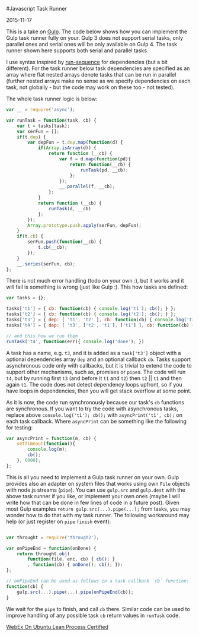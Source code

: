 #Javascript Task Runner

2015-11-17

<!--- tags: javascript deployment nodejs -->

This is a take on [Gulp](http://gulpjs.com/). The code below shows how you can implement the Gulp task runner fully on your. Gulp 3 does not support serial tasks, only parallel ones and serial ones will be only available on Gulp 4. The task runner shown here supports both serial and parallel tasks. 

I use syntax inspired by [run-sequence](https://www.npmjs.com/package/run-sequence) for dependencies (but a bit different). For the task runner below task dependencies are specified as an array where flat nested arrays denote tasks that can be run in parallel (further nested arrays make no sense as we specify dependencies on each task, not globally - but the code may work on these too - not tested). 

The whole task runner logic is below:

```javascript
var __ = require('async');

var runTask = function(task, cb) {
    var t = tasks[task];
    var serFun = [];
    if(t.dep) {
        var depFun = t.dep.map(function(d) {
            if(Array.isArray(d)) {
                return function (__cb) {
                    var f = d.map(function(pd){
                        return function(__cb) {
                            runTask(pd, __cb);
                        };
                    });
                    __.parallel(f, __cb);
                };
            }
            return function (__cb) {
                runTask(d, __cb)
            };
        });
        Array.prototype.push.apply(serFun, depFun);
    }
    if(t.cb) {
        serFun.push(function(__cb) {
            t.cb(__cb);
        });
    }
    __.series(serFun, cb);
};
```

There is not much error handling (todo on your own :), but it works and it will fail is something is wrong (just like Gulp :). This how tasks are defined:

```javascript
var tasks = {};

tasks['t1'] = { cb: function(cb) { console.log('t1'); cb(); } };
tasks['t2'] = { cb: function(cb) { console.log('t2'); cb(); } };
tasks['t3'] = { dep: [ 't1', 't2' ], cb: function(cb) { console.log('t3'); cb(); } };
tasks['t4'] = { dep: [ 't3', ['t2', 't1'], ['t1'] ], cb: function(cb) { console.log('t3'); cb(); } };

// and this how we run them
runTask('t4', function(err){ console.log('done'); })
```


A task has a name, e.g. `t3`, and it is added as a `task['t3']` object with a optional dependencies array `dep` and an optional callback `cb`. Tasks support asynchronous code only with callbacks, but it is trivial to extend the code to support other mechanisms, such as, promises or `pipe`s. The code will run `t4`, but by running first `t3` (and before it `t1` and `t2`) then `t2` || `t1` and then again `t1`. The code does not detect dependency loops upfront, so if you have loops in dependencies, then you will get stack overflow at some point.

As it is now, the code run synchronously because our task's `cb` functions are synchronous. If you want to try the code with asynchronous tasks, replace above `console.log('t1'); cb();` with `asyncPrint('t1', cb);` on each task callback. Where `asyncPrint` can be something like the following for testing:

```javascript
var asyncPrint = function(m, cb) {
    setTimeout(function(){
        console.log(m);
        cb();
    }, 6000);
};
```

This is all you need to implement a Gulp task runner on your own. Gulp provides also an adapter on system files that works using own `File` objects with node.js streams (`pipe`). You can use `gulp.src` and `gulp.dest` with the above task runner if you like, or implement your own ones (maybe I will write how that can be done in few lines of code in a future post). Given most Gulp examples `return gulp.src(...).pipe(...);` from tasks, you may wonder how to do that with my task runner. The following workaround may help (or just register on `pipe` `finish` event):

```javascript

var throught = require('through2');

var onPipeEnd = function(onDone) {
    return throught.obj(
        function(file, enc, cb) { cb(); }
        , function(cb) { onDone(); cb(); });
};

// onPipeEnd can be used as follows in a task callback `cb` function:
function(cb) { 
    gulp.src(...).pipe(...).pipe(onPipeEnd(cb));
}
```

We wait for the `pipe` to finish, and call `cb` there. Similar code can be used to improve handling of any possible task `cb` return values in `runTask` code.

<ins class='nfooter'><a id='fprev' href='#blog/2015/2015-12-10-WebEx-On-Ubuntu.md'>WebEx On Ubuntu</a> <a id='fnext' href='#blog/2015/2015-11-02-Lean-Process-Certified.md'>Lean Process Certified</a></ins>

